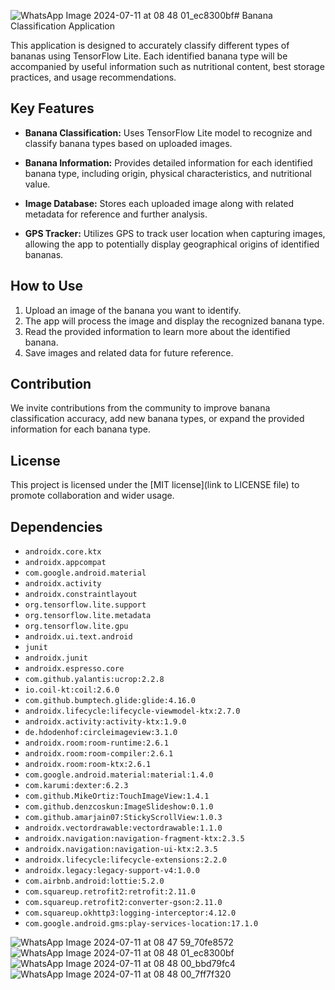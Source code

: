 ![WhatsApp Image 2024-07-11 at 08 48 01_ec8300bf](https://github.com/fernandolaurens/banana-classification-Apk/assets/151886518/c34cda83-bd13-4633-adea-e6dd06d669eb)# Banana Classification Application

This application is designed to accurately classify different types of bananas using TensorFlow Lite. Each identified banana type will be accompanied by useful information such as nutritional content, best storage practices, and usage recommendations.

## Key Features

- **Banana Classification:** Uses TensorFlow Lite model to recognize and classify banana types based on uploaded images.
  
- **Banana Information:** Provides detailed information for each identified banana type, including origin, physical characteristics, and nutritional value.
  
- **Image Database:** Stores each uploaded image along with related metadata for reference and further analysis.
  
- **GPS Tracker:** Utilizes GPS to track user location when capturing images, allowing the app to potentially display geographical origins of identified bananas.

## How to Use

1. Upload an image of the banana you want to identify.
2. The app will process the image and display the recognized banana type.
3. Read the provided information to learn more about the identified banana.
4. Save images and related data for future reference.

## Contribution

We invite contributions from the community to improve banana classification accuracy, add new banana types, or expand the provided information for each banana type.

## License

This project is licensed under the [MIT license](link to LICENSE file) to promote collaboration and wider usage.

## Dependencies

- `androidx.core.ktx`
- `androidx.appcompat`
- `com.google.android.material`
- `androidx.activity`
- `androidx.constraintlayout`
- `org.tensorflow.lite.support`
- `org.tensorflow.lite.metadata`
- `org.tensorflow.lite.gpu`
- `androidx.ui.text.android`
- `junit`
- `androidx.junit`
- `androidx.espresso.core`
- `com.github.yalantis:ucrop:2.2.8`
- `io.coil-kt:coil:2.6.0`
- `com.github.bumptech.glide:glide:4.16.0`
- `androidx.lifecycle:lifecycle-viewmodel-ktx:2.7.0`
- `androidx.activity:activity-ktx:1.9.0`
- `de.hdodenhof:circleimageview:3.1.0`
- `androidx.room:room-runtime:2.6.1`
- `androidx.room:room-compiler:2.6.1`
- `androidx.room:room-ktx:2.6.1`
- `com.google.android.material:material:1.4.0`
- `com.karumi:dexter:6.2.3`
- `com.github.MikeOrtiz:TouchImageView:1.4.1`
- `com.github.denzcoskun:ImageSlideshow:0.1.0`
- `com.github.amarjain07:StickyScrollView:1.0.3`
- `androidx.vectordrawable:vectordrawable:1.1.0`
- `androidx.navigation:navigation-fragment-ktx:2.3.5`
- `androidx.navigation:navigation-ui-ktx:2.3.5`
- `androidx.lifecycle:lifecycle-extensions:2.2.0`
- `androidx.legacy:legacy-support-v4:1.0.0`
- `com.airbnb.android:lottie:5.2.0`
- `com.squareup.retrofit2:retrofit:2.11.0`
- `com.squareup.retrofit2:converter-gson:2.11.0`
- `com.squareup.okhttp3:logging-interceptor:4.12.0`
- `com.google.android.gms:play-services-location:17.1.0`



![WhatsApp Image 2024-07-11 at 08 47 59_70fe8572](https://github.com/fernandolaurens/banana-classification-Apk/assets/151886518/b1ee5bbd-59b3-495a-bb03-d898dae0f0fd)
![WhatsApp Image 2024-07-11 at 08 48 01_ec8300bf](https://github.com/fernandolaurens/banana-classification-Apk/assets/151886518/e29a57ba-08bf-4300-8bc7-0299d52e15a4)
![WhatsApp Image 2024-07-11 at 08 48 00_bbd79fc4](https://github.com/fernandolaurens/banana-classification-Apk/assets/151886518/148d048f-87fb-4161-bcc1-16708d7626b6)
![WhatsApp Image 2024-07-11 at 08 48 00_7ff7f320](https://github.com/fernandolaurens/banana-classification-Apk/assets/151886518/917b2612-7a80-44fe-b3eb-13055d839ded)



